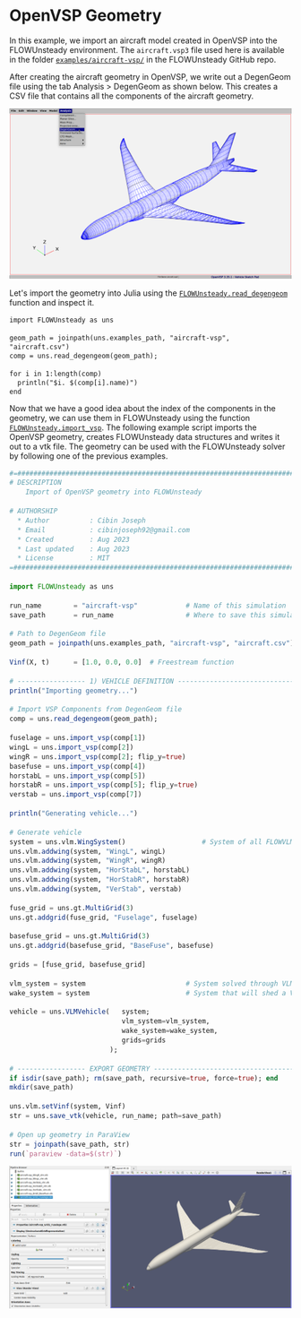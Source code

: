 # OpenVSP Geometry

In this example, we import an aircraft model created in OpenVSP into the FLOWUnsteady environment. The `aircraft.vsp3` file used here is available in the folder [`examples/aircraft-vsp/`](https://github.com/byuflowlab/FLOWUnsteady/tree/master/examples) in the FLOWUnsteady GitHub repo.

After creating the aircraft geometry in OpenVSP, we write out a DegenGeom file using the tab Analysis > DegenGeom as shown below. This creates a CSV file that contains all the components of the aircraft geometry.

![DegenGeom](assets/DegenGeom.png)

Let's import the geometry into Julia using the [`FLOWUnsteady.read_degengeom`](@ref) function and inspect it.
```@example inspect
import FLOWUnsteady as uns

geom_path = joinpath(uns.examples_path, "aircraft-vsp", "aircraft.csv")
comp = uns.read_degengeom(geom_path);

for i in 1:length(comp)
  println("$i. $(comp[i].name)")
end
```

Now that we have a good idea about the index of the components in the geometry, we can use them in FLOWUnsteady using the function [`FLOWUnsteady.import_vsp`](@ref). The following example script imports the OpenVSP geometry, creates FLOWUnsteady data structures and writes it out to a vtk file. The geometry can be used with the FLOWUnsteady solver by following one of the previous examples.

```julia
#=##############################################################################
# DESCRIPTION
    Import of OpenVSP geometry into FLOWUnsteady

# AUTHORSHIP
  * Author          : Cibin Joseph
  * Email           : cibinjoseph92@gmail.com
  * Created         : Aug 2023
  * Last updated    : Aug 2023
  * License         : MIT
=###############################################################################

import FLOWUnsteady as uns

run_name        = "aircraft-vsp"            # Name of this simulation
save_path       = run_name                  # Where to save this simulation

# Path to DegenGeom file
geom_path = joinpath(uns.examples_path, "aircraft-vsp", "aircraft.csv")

Vinf(X, t)      = [1.0, 0.0, 0.0]  # Freestream function

# ----------------- 1) VEHICLE DEFINITION --------------------------------------
println("Importing geometry...")

# Import VSP Components from DegenGeom file
comp = uns.read_degengeom(geom_path);

fuselage = uns.import_vsp(comp[1])
wingL = uns.import_vsp(comp[2])
wingR = uns.import_vsp(comp[2]; flip_y=true)
basefuse = uns.import_vsp(comp[4])
horstabL = uns.import_vsp(comp[5])
horstabR = uns.import_vsp(comp[5]; flip_y=true)
verstab = uns.import_vsp(comp[7])

println("Generating vehicle...")

# Generate vehicle
system = uns.vlm.WingSystem()                   # System of all FLOWVLM objects
uns.vlm.addwing(system, "WingL", wingL)
uns.vlm.addwing(system, "WingR", wingR)
uns.vlm.addwing(system, "HorStabL", horstabL)
uns.vlm.addwing(system, "HorStabR", horstabR)
uns.vlm.addwing(system, "VerStab", verstab)

fuse_grid = uns.gt.MultiGrid(3)
uns.gt.addgrid(fuse_grid, "Fuselage", fuselage)

basefuse_grid = uns.gt.MultiGrid(3)
uns.gt.addgrid(basefuse_grid, "BaseFuse", basefuse)

grids = [fuse_grid, basefuse_grid]

vlm_system = system                         # System solved through VLM solver
wake_system = system                        # System that will shed a VPM wake

vehicle = uns.VLMVehicle(   system;
                            vlm_system=vlm_system,
                            wake_system=wake_system,
                            grids=grids
                         );

# ----------------- EXPORT GEOMETRY --------------------------------------------
if isdir(save_path); rm(save_path, recursive=true, force=true); end
mkdir(save_path)

uns.vlm.setVinf(system, Vinf)
str = uns.save_vtk(vehicle, run_name; path=save_path)

# Open up geometry in ParaView
str = joinpath(save_path, str)
run(`paraview -data=$(str)`)
```

![Paraview](assets/aircraft-paraview.png)
